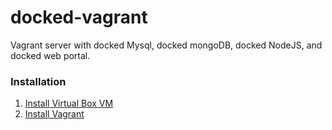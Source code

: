 # docked-vagrant
Vagrant server with docked Mysql, docked mongoDB, docked NodeJS, and docked web portal.


<h3>Installation</h3>

<ol>
  <li><a href="https://www.virtualbox.org/wiki/Downloads" >Install Virtual Box VM</a></li>
  <li><a href="https://www.vagrantup.com/downloads.html">Install Vagrant</a></li>
</ol>



